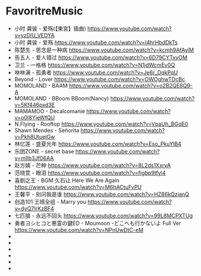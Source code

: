 # FavoritreMusic

- 小时 龚骏 - 爱殇(【東宮】插曲) https://www.youtube.com/watch?v=yzDlU_VEDYA
- 小时 龚骏 - 爱殇 https://www.youtube.com/watch?v=I4hrHbdDkTs
- 陈楚生 - 思念是一种病 https://www.youtube.com/watch?v=kcmh9AfAyiM
- 告五人 - 爱人错过 https://www.youtube.com/watch?v=6D79CYTxvOM
- 卫兰 - 一格格 https://www.youtube.com/watch?v=N1jdWcmEv0Q
- 咻咻满 - 孤勇者 https://www.youtube.com/watch?v=Je6r_DqkPqU
- Beyond - Lover https://www.youtube.com/watch?v=OWOghwTDcBc
- MOMOLAND - BAAM https://www.youtube.com/watch?v=o2B2QE8Q9-A
- MOMOLAND - BBoom BBoom(Nancy) https://www.youtube.com/watch?v=5Kf446pxd3E
- MAMAMOO - Decalcomanie https://www.youtube.com/watch?v=o0I8YjeWfQU
- N.Flying - Rooftop https://www.youtube.com/watch?v=VpaUh_BGqE0
- Shawn Mendes - Señorita https://www.youtube.com/watch?v=Pkh8UtuejGw
- 林忆莲 - 盛夏光年 https://www.youtube.com/watch?v=Eso_PkuYlB4
- 乐团ZONE - secret base https://www.youtube.com/watch?v=mIIb3Jf06AA
- 赵方婧 - 芒种 https://www.youtube.com/watch?v=8L2ds1XxrvA
- 范晓萱 - 眼泪 https://www.youtube.com/watch?v=figbp9tfyl4
- 喜剧之王 - BGM 久石让 Here We Are Again https://www.youtube.com/watch?v=M6hACtuFvPU
- 王馨平 - 别问我是谁 https://www.youtube.com/watch?v=HZ86kQzjanQ
- 创造101 王晴全组 - Marry you https://www.youtube.com/watch?v=dyQ7IrKzBF4
- 七匹狼 - 永远不回头 https://www.youtube.com/watch?v=99L8MCPXTUg
- 勇者ヨシヒコと悪霊の鍵ED - Moumoon -どこへも行かないよ Full Ver https://www.youtube.com/watch?v=NPnUwDtC-eM
- 
- 
- 
- 
- 
- 
